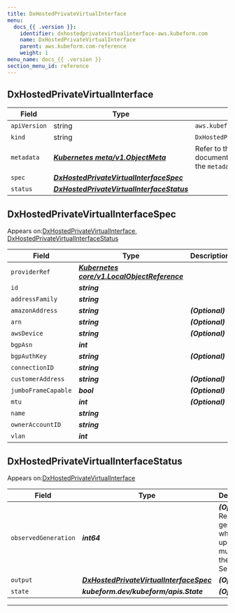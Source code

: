 ```yaml
---
title: DxHostedPrivateVirtualInterface
menu:
  docs_{{ .version }}:
    identifier: dxhostedprivatevirtualinterface-aws.kubeform.com
    name: DxHostedPrivateVirtualInterface
    parent: aws.kubeform.com-reference
    weight: 1
menu_name: docs_{{ .version }}
section_menu_id: reference
---
```


## DxHostedPrivateVirtualInterface
| Field | Type | Description |
| ------ | ----- | ----------- |
| `apiVersion` | string | `aws.kubeform.com/v1alpha1` |
|    `kind` | string | `DxHostedPrivateVirtualInterface` |
| `metadata` | ***[Kubernetes meta/v1.ObjectMeta](https://kubernetes.io/docs/reference/generated/kubernetes-api/v1.13/#objectmeta-v1-meta)***|Refer to the Kubernetes API documentation for the fields of the `metadata` field.|
| `spec` | ***[DxHostedPrivateVirtualInterfaceSpec](#DxHostedPrivateVirtualInterfaceSpec)***||
| `status` | ***[DxHostedPrivateVirtualInterfaceStatus](#DxHostedPrivateVirtualInterfaceStatus)***||
## DxHostedPrivateVirtualInterfaceSpec

Appears on:[DxHostedPrivateVirtualInterface](#DxHostedPrivateVirtualInterface), [DxHostedPrivateVirtualInterfaceStatus](#DxHostedPrivateVirtualInterfaceStatus)

| Field | Type | Description |
| ------ | ----- | ----------- |
| `providerRef` | ***[Kubernetes core/v1.LocalObjectReference](https://kubernetes.io/docs/reference/generated/kubernetes-api/v1.13/#localobjectreference-v1-core)***||
| `id` | ***string***||
| `addressFamily` | ***string***||
| `amazonAddress` | ***string***| ***(Optional)*** |
| `arn` | ***string***| ***(Optional)*** |
| `awsDevice` | ***string***| ***(Optional)*** |
| `bgpAsn` | ***int***||
| `bgpAuthKey` | ***string***| ***(Optional)*** |
| `connectionID` | ***string***||
| `customerAddress` | ***string***| ***(Optional)*** |
| `jumboFrameCapable` | ***bool***| ***(Optional)*** |
| `mtu` | ***int***| ***(Optional)*** |
| `name` | ***string***||
| `ownerAccountID` | ***string***||
| `vlan` | ***int***||
## DxHostedPrivateVirtualInterfaceStatus

Appears on:[DxHostedPrivateVirtualInterface](#DxHostedPrivateVirtualInterface)

| Field | Type | Description |
| ------ | ----- | ----------- |
| `observedGeneration` | ***int64***| ***(Optional)*** Resource generation, which is updated on mutation by the API Server.|
| `output` | ***[DxHostedPrivateVirtualInterfaceSpec](#DxHostedPrivateVirtualInterfaceSpec)***| ***(Optional)*** |
| `state` | ***kubeform.dev/kubeform/apis.State***| ***(Optional)*** |
---
